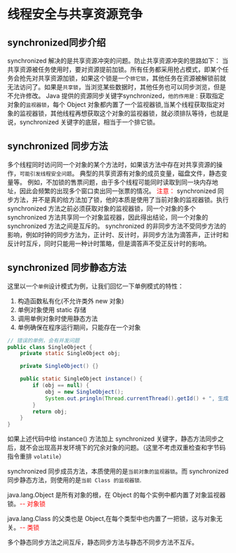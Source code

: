 # 线程安全与共享资源竞争

## synchronized同步介绍
synchronized 解决的是共享资源冲突的问题。防止共享资源冲突的思路如下：
当共享资源被任务使用时，要对资源提前加锁。所有任务都采用抢占模式，即某个任务会抢先对共享资源加锁，如果这个锁是一个`排它锁`，其他任务在资源被解锁前就无法访问了。如果是`共享锁`，当浏览某些数据时，其他任务也可以同步浏览，但是不允许修改。
Java 提供的资源同步关键字synchronized，`他的作用是：`获取指定对象的`监视器锁`，每个 Object 对象都内置了一个监视器锁,当某个线程获取指定对象的监视器锁，其他线程再想获取这个对象的监视器锁，就必须排队等待，也就是说，synchronized 关键字的底层，相当于一个排它锁。

## synchronized 同步方法
多个线程同时访问同一个对象的某个方法时，如果该方法中存在对共享资源的操作，`可能引发线程安全问题`。
典型的共享资源有对象的成员变量，磁盘文件，静态变量等。
例如，不加锁的售票问题，由于多个线程可能同时读取到同一块内存地址，因此会频繁的出现多个窗口卖出同一张票的情况。
<font color='red'>注意：</font>
synchronized 同步方法，并不是真的给方法加了锁，他的本质是使用了当前对象的监视器锁。执行 synchronized 方法之前必须获取对象的监视器锁，同一个对象的多个synchronized 方法共享同一个对象监视器，因此得出结论，同一个对象的synchronized 方法之间是互斥的。
synchronized 的非同步方法不受同步方法的影响，例如时钟的同步方法为，正计时、反计时，非同步方法为滴答声，正计时和反计时互斥，同时只能用一种计时策略，但是滴答声不受正反计时的影响。

## synchronized 同步静态方法
这里以一个`单例`设计模式为例，让我们回忆一下单例模式的特性：
1. 构造函数私有化(不允许类外 new 对象)
2. 单例对象使用 static 存储
3. 调用单例对象时使用静态方法
4. 单例确保在程序运行期间，只能存在一个对象

```java
// 错误的单例，会有并发问题
public class SingleObject {
    private static SingleObject obj;

    private SingleObject() {}

    public static SingleObject instance() {
        if (obj == null) {
            obj = new SingleObject();
            System.out.pringln(Thread.currentThread().getId() + ", 生成一个单例对象");
        }
        return obj;
    }
}
```
如果上述代码中给 instance() 方法加上 synchronized 关键字，静态方法同步之后，就不会出现高并发环境下的冗余对象的问题。（这里不考虑双重检查和字节码指令重排 `volatile`）

synchronized 同步成员方法，本质使用的是`当前对象的监视器锁`。而 synchronized 同步静态方法，则使用的是`当前 Class 的监视器锁`.

java.lang.Object 是所有对象的根，在 Object 的每个实例中都内置了对象监视器锁。<font color='red'>-- 对象锁</font>

java.lang.Class 的父类也是 Object,在每个类型中也内置了一把锁，这与对象无关。<font color='red'>-- 类锁</font>

多个静态同步方法之间互斥，静态同步方法与静态不同步方法不互斥。




